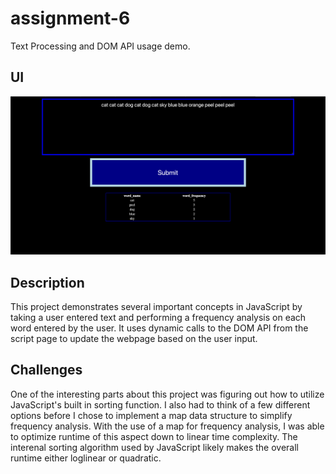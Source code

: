 # assignment-6
Text Processing and DOM API usage demo.

## UI
![Program Usage Screenshot](/FrequencyAnalysisScreenshot.png)

## Description
This project demonstrates several important concepts in JavaScript by taking a user entered text and performing a frequency analysis on each word entered by the user. It uses dynamic calls to the DOM API from the script page to update the webpage based on the user input.

## Challenges
One of the interesting parts about this project was figuring out how to utilize JavaScript's built in sorting function. I also had to think of a few different options before I chose to implement a map data structure to simplify frequency analysis. With the use of a map for frequency analysis, I was able to optimize runtime of this aspect down to linear time complexity. The interenal sorting algorithm used by JavaScript likely makes the overall runtime either loglinear or quadratic.
